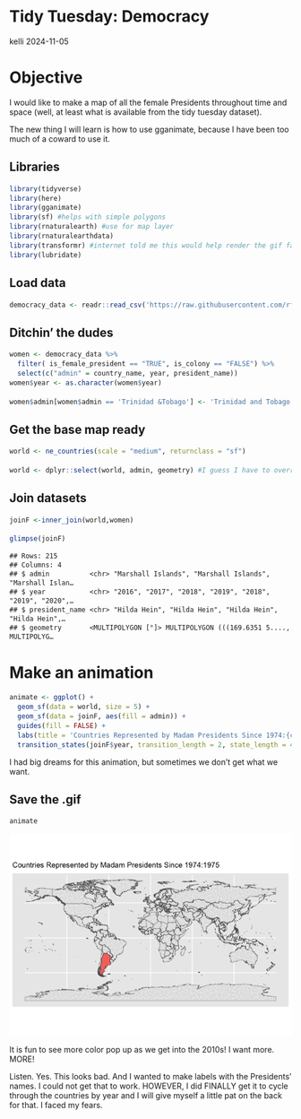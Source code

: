 Tidy Tuesday: Democracy
================
kelli
2024-11-05

# Objective

I would like to make a map of all the female Presidents throughout time
and space (well, at least what is available from the tidy tuesday
dataset).

The new thing I will learn is how to use gganimate, because I have been
too much of a coward to use it.

## Libraries

``` r
library(tidyverse)
library(here)
library(gganimate)
library(sf) #helps with simple polygons
library(rnaturalearth) #use for map layer
library(rnaturalearthdata)
library(transformr) #internet told me this would help render the gif faster. Do I trust internet? 
library(lubridate)
```

## Load data

``` r
democracy_data <- readr::read_csv('https://raw.githubusercontent.com/rfordatascience/tidytuesday/master/data/2024/2024-11-05/democracy_data.csv')
```

## Ditchin’ the dudes

``` r
women <- democracy_data %>%
  filter( is_female_president == "TRUE", is_colony == "FALSE") %>%
  select(c("admin" = country_name, year, president_name))
women$year <- as.character(women$year)

women$admin[women$admin == 'Trinidad &Tobago'] <- 'Trinidad and Tobago' #rename
```

## Get the base map ready

``` r
world <- ne_countries(scale = "medium", returnclass = "sf")

world <- dplyr::select(world, admin, geometry) #I guess I have to override for the dplyr select? 
```

## Join datasets

``` r
joinF <-inner_join(world,women)

glimpse(joinF)
```

    ## Rows: 215
    ## Columns: 4
    ## $ admin          <chr> "Marshall Islands", "Marshall Islands", "Marshall Islan…
    ## $ year           <chr> "2016", "2017", "2018", "2019", "2018", "2019", "2020",…
    ## $ president_name <chr> "Hilda Hein", "Hilda Hein", "Hilda Hein", "Hilda Hein",…
    ## $ geometry       <MULTIPOLYGON [°]> MULTIPOLYGON (((169.6351 5...., MULTIPOLYG…

# Make an animation

``` r
animate <- ggplot() +
  geom_sf(data = world, size = 5) +
  geom_sf(data = joinF, aes(fill = admin)) +
  guides(fill = FALSE) +
  labs(title = 'Countries Represented by Madam Presidents Since 1974:{closest_state}') +
  transition_states(joinF$year, transition_length = 2, state_length = 4)
```

I had big dreams for this animation, but sometimes we don’t get what we
want.

## Save the .gif

``` r
animate
```

![](tuesday_01_democracy_files/figure-gfm/savegif-1.gif)<!-- -->

It is fun to see more color pop up as we get into the 2010s! I want
more. MORE!

Listen. Yes. This looks bad. And I wanted to make labels with the
Presidents’ names. I could not get that to work. HOWEVER, I did FINALLY
get it to cycle through the countries by year and I will give myself a
little pat on the back for that. I faced my fears.
